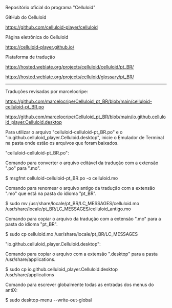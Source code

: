 Repositório oficial do programa "Celluloid"

GitHub do Celluloid

https://github.com/celluloid-player/celluloid


Página eletrônica do Celluloid

https://celluloid-player.github.io/


Plataforma de tradução

https://hosted.weblate.org/projects/celluloid/celluloid/pt_BR/

https://hosted.weblate.org/projects/celluloid/glossary/pt_BR/

- - - - -

Traduções revisadas por marcelocripe:

https://github.com/marcelocripe/Celluloid_pt_BR/blob/main/celluloid-celluloid-pt_BR.po

https://github.com/marcelocripe/Celluloid_pt_BR/blob/main/io.github.celluloid_player.Celluloid.desktop


Para utilizar o arquivo "celluloid-celluloid-pt_BR.po" e o "io.github.celluloid_player.Celluloid.desktop", inicie o Emulador de Terminal na pasta onde estão os arquivos que foram baixados.

"celluloid-celluloid-pt_BR.po":

Comando para converter o arquivo editável da tradução com a extensão ".po" para ".mo".

$ msgfmt celluloid-celluloid-pt_BR.po -o celluloid.mo

Comando para renomear o arquivo antigo da tradução com a extensão ".mo" que está na pasta do idioma "pt_BR".

$ sudo mv /usr/share/locale/pt_BR/LC_MESSAGES/celluloid.mo /usr/share/locale/pt_BR/LC_MESSAGES/celluloid_antigo.mo

Comando para copiar o arquivo da tradução com a extensão ".mo" para a pasta do idioma "pt_BR".

$ sudo cp celluloid.mo /usr/share/locale/pt_BR/LC_MESSAGES


"io.github.celluloid_player.Celluloid.desktop":

Comando para copiar o arquivo com a extensão ".desktop" para a pasta /usr/share/applications.

$ sudo cp io.github.celluloid_player.Celluloid.desktop /usr/share/applications

Comando para escrever globalmente todas as entradas dos menus do antiX:

$ sudo desktop-menu --write-out-global
